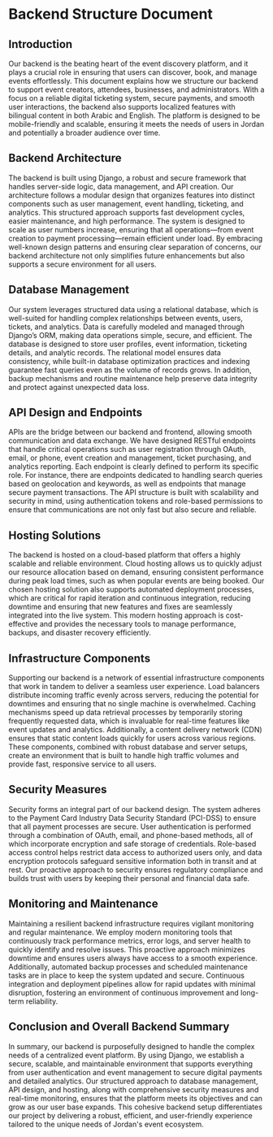 # Backend Structure Document

## Introduction

Our backend is the beating heart of the event discovery platform, and it plays a crucial role in ensuring that users can discover, book, and manage events effortlessly. This document explains how we structure our backend to support event creators, attendees, businesses, and administrators. With a focus on a reliable digital ticketing system, secure payments, and smooth user interactions, the backend also supports localized features with bilingual content in both Arabic and English. The platform is designed to be mobile-friendly and scalable, ensuring it meets the needs of users in Jordan and potentially a broader audience over time.

## Backend Architecture

The backend is built using Django, a robust and secure framework that handles server-side logic, data management, and API creation. Our architecture follows a modular design that organizes features into distinct components such as user management, event handling, ticketing, and analytics. This structured approach supports fast development cycles, easier maintenance, and high performance. The system is designed to scale as user numbers increase, ensuring that all operations—from event creation to payment processing—remain efficient under load. By embracing well-known design patterns and ensuring clear separation of concerns, our backend architecture not only simplifies future enhancements but also supports a secure environment for all users.

## Database Management

Our system leverages structured data using a relational database, which is well-suited for handling complex relationships between events, users, tickets, and analytics. Data is carefully modeled and managed through Django’s ORM, making data operations simple, secure, and efficient. The database is designed to store user profiles, event information, ticketing details, and analytic records. The relational model ensures data consistency, while built-in database optimization practices and indexing guarantee fast queries even as the volume of records grows. In addition, backup mechanisms and routine maintenance help preserve data integrity and protect against unexpected data loss.

## API Design and Endpoints

APIs are the bridge between our backend and frontend, allowing smooth communication and data exchange. We have designed RESTful endpoints that handle critical operations such as user registration through OAuth, email, or phone, event creation and management, ticket purchasing, and analytics reporting. Each endpoint is clearly defined to perform its specific role. For instance, there are endpoints dedicated to handling search queries based on geolocation and keywords, as well as endpoints that manage secure payment transactions. The API structure is built with scalability and security in mind, using authentication tokens and role-based permissions to ensure that communications are not only fast but also secure and reliable.

## Hosting Solutions

The backend is hosted on a cloud-based platform that offers a highly scalable and reliable environment. Cloud hosting allows us to quickly adjust our resource allocation based on demand, ensuring consistent performance during peak load times, such as when popular events are being booked. Our chosen hosting solution also supports automated deployment processes, which are critical for rapid iteration and continuous integration, reducing downtime and ensuring that new features and fixes are seamlessly integrated into the live system. This modern hosting approach is cost-effective and provides the necessary tools to manage performance, backups, and disaster recovery efficiently.

## Infrastructure Components

Supporting our backend is a network of essential infrastructure components that work in tandem to deliver a seamless user experience. Load balancers distribute incoming traffic evenly across servers, reducing the potential for downtimes and ensuring that no single machine is overwhelmed. Caching mechanisms speed up data retrieval processes by temporarily storing frequently requested data, which is invaluable for real-time features like event updates and analytics. Additionally, a content delivery network (CDN) ensures that static content loads quickly for users across various regions. These components, combined with robust database and server setups, create an environment that is built to handle high traffic volumes and provide fast, responsive service to all users.

## Security Measures

Security forms an integral part of our backend design. The system adheres to the Payment Card Industry Data Security Standard (PCI-DSS) to ensure that all payment processes are secure. User authentication is performed through a combination of OAuth, email, and phone-based methods, all of which incorporate encryption and safe storage of credentials. Role-based access control helps restrict data access to authorized users only, and data encryption protocols safeguard sensitive information both in transit and at rest. Our proactive approach to security ensures regulatory compliance and builds trust with users by keeping their personal and financial data safe.

## Monitoring and Maintenance

Maintaining a resilient backend infrastructure requires vigilant monitoring and regular maintenance. We employ modern monitoring tools that continuously track performance metrics, error logs, and server health to quickly identify and resolve issues. This proactive approach minimizes downtime and ensures users always have access to a smooth experience. Additionally, automated backup processes and scheduled maintenance tasks are in place to keep the system updated and secure. Continuous integration and deployment pipelines allow for rapid updates with minimal disruption, fostering an environment of continuous improvement and long-term reliability.

## Conclusion and Overall Backend Summary

In summary, our backend is purposefully designed to handle the complex needs of a centralized event platform. By using Django, we establish a secure, scalable, and maintainable environment that supports everything from user authentication and event management to secure digital payments and detailed analytics. Our structured approach to database management, API design, and hosting, along with comprehensive security measures and real-time monitoring, ensures that the platform meets its objectives and can grow as our user base expands. This cohesive backend setup differentiates our project by delivering a robust, efficient, and user-friendly experience tailored to the unique needs of Jordan's event ecosystem.
